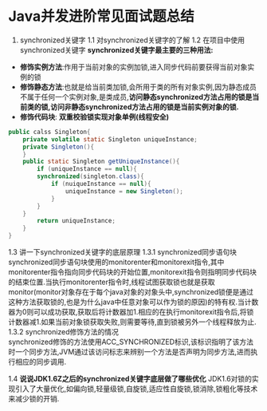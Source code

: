 # Java并发进阶常见面试题总结 #
1. synchronized关键字
1.1 对synchronized关键字的了解
1.2 在项目中使用synchronized关键字
**synchronized关键字最主要的三种用法:**
- **修饰实例方法**:作用于当前对象的实例加锁,进入同步代码前要获得当前对象实例的锁
- **修饰静态方法**:也就是给当前类加锁,会所用于类的所有对象实例,因为静态成员不属于任何一个实例对象,是类成员,**访问静态synchronized方法占用的锁是当前类的锁,访问非静态synchronized方法占用的锁是当前实例对象的锁.**
- **修饰代码块**:
**双重校验锁实现对象单例(线程安全)**   
```java
public calss Singleton{
	private volatile static Singleton uniqueInstance;
	private Singleton(){
	}
	public static Singleton getUniqueInstance(){
		if (uniqueInstance == null){
		synchronized(singleton.class){
			if (nuiqueInstance == null){
				uniqueInstance = new Singleton();
			}
		}
	}
		return uniqueInstance;
	}
}
```
1.3 讲一下synchronized关键字的底层原理
1.3.1 synchronized同步语句块
synchronized同步语句块使用的monitorenter和monitorexit指令,其中monitorenter指令指向同步代码块的开始位置,monitorexit指令则指明同步代码块的结束位置.当执行monitorenter指令时,线程试图获取锁也就是获取monitor(monitor对象存在于每个java对象的对象头中,synchronized锁便是通过这种方法获取锁的,也是为什么java中任意对象可以作为锁的原因)的特有权.当计数器为0则可以成功获取,获取后将计数器加1.相应的在执行monitorexit指令后,将锁计数器减1.如果当前对象锁获取失败,则需要等待,直到锁被另外一个线程释放为止.
1.3.2 synchronized修饰方法的情况   
synchronized修饰的方法使用ACC_SYNCHRONIZED标识,该标识指明了该方法时一个同步方法,JVM通过该访问标志来辨别一个方法是否声明为同步方法,进而执行相应的同步调用.   

1.4 **说说JDK1.6Z之后的synchronized关键字底层做了哪些优化**
JDK1.6对锁的实现引入了大量优化,如偏向锁,轻量级锁,自旋锁,适应性自旋锁,锁消除,锁粗化等技术来减少锁的开销.